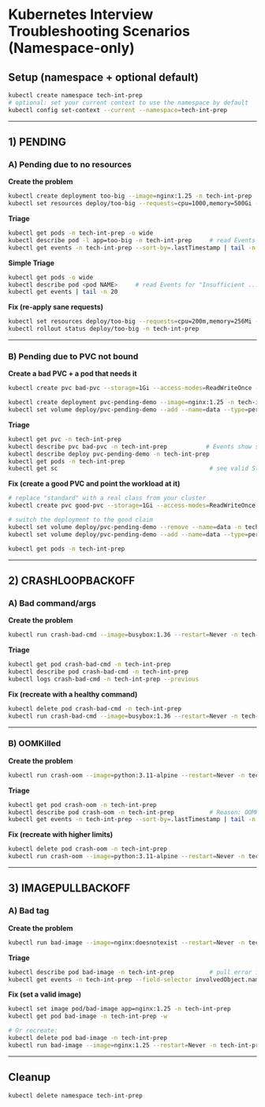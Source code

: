 # Kubernetes Interview Troubleshooting Scenarios (Namespace-only)

## Setup (namespace + optional default)
```bash
kubectl create namespace tech-int-prep
# optional: set your current context to use the namespace by default
kubectl config set-context --current --namespace=tech-int-prep
```

---

## 1) PENDING

### A) Pending due to no resources

**Create the problem**
```bash
kubectl create deployment too-big --image=nginx:1.25 -n tech-int-prep
kubectl set resources deploy/too-big --requests=cpu=1000,memory=500Gi -n tech-int-prep
```

**Triage**
```bash
kubectl get pods -n tech-int-prep -o wide
kubectl describe pod -l app=too-big -n tech-int-prep     # read Events for "Insufficient ..."
kubectl get events -n tech-int-prep --sort-by=.lastTimestamp | tail -n 20
```
**Simple Triage**
```bash
kubectl get pods -o wide
kubectl describe pod <pod NAME>     # read Events for "Insufficient ..."
kubectl get events | tail -n 20
```

**Fix (re-apply sane requests)**
```bash
kubectl set resources deploy/too-big --requests=cpu=200m,memory=256Mi -n tech-int-prep
kubectl rollout status deploy/too-big -n tech-int-prep
```

---

### B) Pending due to PVC not bound

**Create a bad PVC + a pod that needs it**
```bash
kubectl create pvc bad-pvc --storage=1Gi --access-modes=ReadWriteOnce --storage-class=doesnt-exist -n tech-int-prep

kubectl create deployment pvc-pending-demo --image=nginx:1.25 -n tech-int-prep
kubectl set volume deploy/pvc-pending-demo --add --name=data --type=persistentVolumeClaim --claim-name=bad-pvc --mount-path=/data -n tech-int-prep
```

**Triage**
```bash
kubectl get pvc -n tech-int-prep
kubectl describe pvc bad-pvc -n tech-int-prep           # Events show storage class issue
kubectl describe deploy pvc-pending-demo -n tech-int-prep
kubectl get pods -n tech-int-prep
kubectl get sc                                           # see valid StorageClasses
```

**Fix (create a good PVC and point the workload at it)**
```bash
# replace "standard" with a real class from your cluster
kubectl create pvc good-pvc --storage=1Gi --access-modes=ReadWriteOnce --storage-class=standard -n tech-int-prep

# switch the deployment to the good claim
kubectl set volume deploy/pvc-pending-demo --remove --name=data -n tech-int-prep
kubectl set volume deploy/pvc-pending-demo --add --name=data --type=persistentVolumeClaim --claim-name=good-pvc --mount-path=/data -n tech-int-prep

kubectl get pods -n tech-int-prep
```

---

## 2) CRASHLOOPBACKOFF

### A) Bad command/args

**Create the problem**
```bash
kubectl run crash-bad-cmd --image=busybox:1.36 --restart=Never -n tech-int-prep --command -- sh -c 'echo starting && exit 1'
```

**Triage**
```bash
kubectl get pod crash-bad-cmd -n tech-int-prep
kubectl describe pod crash-bad-cmd -n tech-int-prep
kubectl logs crash-bad-cmd -n tech-int-prep --previous
```

**Fix (recreate with a healthy command)**
```bash
kubectl delete pod crash-bad-cmd -n tech-int-prep
kubectl run crash-bad-cmd --image=busybox:1.36 --restart=Never -n tech-int-prep --command -- sh -c 'echo healthy; sleep 3600'
```

---

### B) OOMKilled

**Create the problem**
```bash
kubectl run crash-oom --image=python:3.11-alpine --restart=Never -n tech-int-prep   --requests=cpu=100m,memory=64Mi   --limits=cpu=200m,memory=128Mi   -- sh -c "python -c "a='x'*300*1024*1024; import time; time.sleep(600)""
```

**Triage**
```bash
kubectl get pod crash-oom -n tech-int-prep
kubectl describe pod crash-oom -n tech-int-prep          # Reason: OOMKilled
kubectl get events -n tech-int-prep --sort-by=.lastTimestamp | tail -n 20
```

**Fix (recreate with higher limits)**
```bash
kubectl delete pod crash-oom -n tech-int-prep
kubectl run crash-oom --image=python:3.11-alpine --restart=Never -n tech-int-prep   --requests=cpu=100m,memory=256Mi   --limits=cpu=200m,memory=512Mi   -- sh -c "python -c "import time; print('ok'); time.sleep(600)""
```

---

## 3) IMAGEPULLBACKOFF

### A) Bad tag

**Create the problem**
```bash
kubectl run bad-image --image=nginx:doesnotexist --restart=Never -n tech-int-prep
```

**Triage**
```bash
kubectl describe pod bad-image -n tech-int-prep          # pull error in Events
kubectl get events -n tech-int-prep --field-selector involvedObject.name=bad-image --sort-by=.lastTimestamp
```

**Fix (set a valid image)**
```bash
kubectl set image pod/bad-image app=nginx:1.25 -n tech-int-prep
kubectl get pod bad-image -n tech-int-prep -w

# Or recreate:
kubectl delete pod bad-image -n tech-int-prep
kubectl run bad-image --image=nginx:1.25 --restart=Never -n tech-int-prep
```

---

## Cleanup
```bash
kubectl delete namespace tech-int-prep
```
